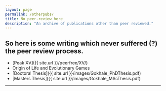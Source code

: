 ```yaml
---
layout: page
permalink: /otherpubs/
title: No peer-review here
description: "An archive of publications other than peer reviewed."
---
```




So here is some writing which never suffered (?) the peer review process.
---

* [Peak XV]({{ site.url }}/peerfree/XV/)
* Origin of Life and Evolutionary Games
* [Doctoral Thesis]({{ site.url }}/images/Gokhale_PhDThesis.pdf)
* [Masters Thesis]({{ site.url }}/images/Gokhale_MScThesis.pdf)

___
